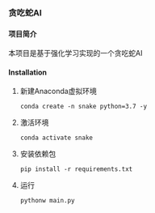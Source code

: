### 贪吃蛇AI

#### 项目简介
本项目是基于强化学习实现的一个贪吃蛇AI

#### Installation
1. 新建Anaconda虚拟环境

   ```
   conda create -n snake python=3.7 -y
   ```
2. 激活环境

   ```
   conda activate snake
   ```

3. 安装依赖包

   ```
   pip install -r requirements.txt
   ```

4. 运行

   ```
   pythonw main.py
   ```



